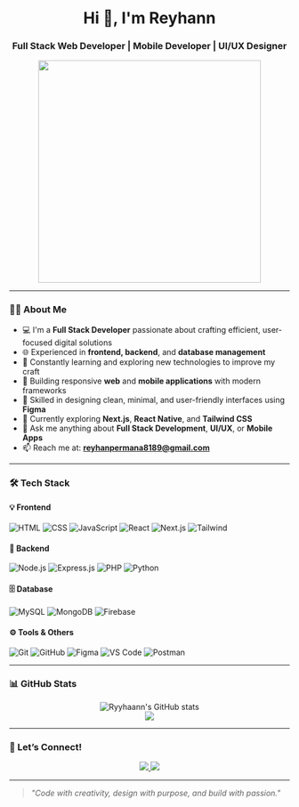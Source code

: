 <h1 align="center">Hi 👋, I'm Reyhann</h1>
<h3 align="center">Full Stack Web Developer | Mobile Developer | UI/UX Designer</h3>

<p align="center">
  <img src="https://media.giphy.com/media/qgQUggAC3Pfv687qPC/giphy.gif" width="400"/>
</p>

---

### 👨‍💻 About Me

- 💻 I'm a **Full Stack Developer** passionate about crafting efficient, user-focused digital solutions  
- 🌐 Experienced in **frontend, backend**, and **database management**
- 🧠 Constantly learning and exploring new technologies to improve my craft  
- 📱 Building responsive **web** and **mobile applications** with modern frameworks  
- 🎨 Skilled in designing clean, minimal, and user-friendly interfaces using **Figma**  
- 🚀 Currently exploring **Next.js**, **React Native**, and **Tailwind CSS**
- 💬 Ask me anything about **Full Stack Development**, **UI/UX**, or **Mobile Apps**
- 📫 Reach me at: **reyhanpermana8189@gmail.com**

---

### 🛠️ Tech Stack

#### 💡 Frontend
![HTML](https://img.shields.io/badge/HTML5-E34F26?style=flat&logo=html5&logoColor=white)
![CSS](https://img.shields.io/badge/CSS3-1572B6?style=flat&logo=css3&logoColor=white)
![JavaScript](https://img.shields.io/badge/JavaScript-F7DF1E?style=flat&logo=javascript&logoColor=black)
![React](https://img.shields.io/badge/React-20232A?style=flat&logo=react&logoColor=61DAFB)
![Next.js](https://img.shields.io/badge/Next.js-000000?style=flat&logo=next.js&logoColor=white)
![Tailwind](https://img.shields.io/badge/Tailwind_CSS-38B2AC?style=flat&logo=tailwind-css&logoColor=white)

#### 🧩 Backend
![Node.js](https://img.shields.io/badge/Node.js-339933?style=flat&logo=node.js&logoColor=white)
![Express.js](https://img.shields.io/badge/Express.js-000000?style=flat&logo=express&logoColor=white)
![PHP](https://img.shields.io/badge/PHP-777BB4?style=flat&logo=php&logoColor=white)
![Python](https://img.shields.io/badge/Python-3776AB?style=flat&logo=python&logoColor=white)

#### 🗄️ Database
![MySQL](https://img.shields.io/badge/MySQL-4479A1?style=flat&logo=mysql&logoColor=white)
![MongoDB](https://img.shields.io/badge/MongoDB-47A248?style=flat&logo=mongodb&logoColor=white)
![Firebase](https://img.shields.io/badge/Firebase-FFCA28?style=flat&logo=firebase&logoColor=black)

#### ⚙️ Tools & Others
![Git](https://img.shields.io/badge/Git-F05032?style=flat&logo=git&logoColor=white)
![GitHub](https://img.shields.io/badge/GitHub-181717?style=flat&logo=github&logoColor=white)
![Figma](https://img.shields.io/badge/Figma-F24E1E?style=flat&logo=figma&logoColor=white)
![VS Code](https://img.shields.io/badge/VS_Code-007ACC?style=flat&logo=visual-studio-code&logoColor=white)
![Postman](https://img.shields.io/badge/Postman-FF6C37?style=flat&logo=postman&logoColor=white)

---

### 📊 GitHub Stats

<p align="center">
  <img src="https://github-readme-stats.vercel.app/api?username=Ryyhaann&show_icons=true&theme=tokyonight" alt="Ryyhaann's GitHub stats"/>
  <br/>
  <img src="https://github-readme-stats.vercel.app/api/top-langs/?username=Ryyhaann&layout=compact&theme=tokyonight"/>
</p>

---

### 🤝 Let’s Connect!
<p align="center">
  <a href="https://www.instagram.com/ryyhnnnn1">
    <img src="https://img.shields.io/badge/Instagram-E4405F?style=flat&logo=instagram&logoColor=white"/>
  </a>
  <a href="mailto:reyhanpermana8189@gmail.com">
    <img src="https://img.shields.io/badge/Email-D14836?style=flat&logo=gmail&logoColor=white"/>
  </a>
</p>

---

> *"Code with creativity, design with purpose, and build with passion."*
